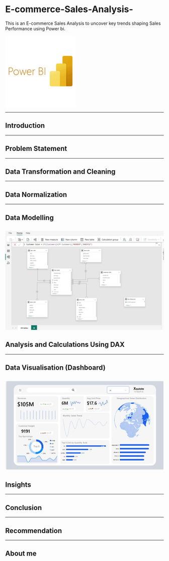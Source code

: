 # E-commerce-Sales-Analysis-
This is an E-commerce Sales Analysis to uncover key trends shaping Sales Performance using Power bi.

![image](Power_bi.png)

---

## Introduction 

---
## Problem Statement 

---
## Data Transformation and Cleaning 

---
## Data Normalization 

---
## Data Modelling 
![image](Data_Modelling.JPG)
---
## Analysis and Calculations Using DAX

---

## Data Visualisation (Dashboard)

![image](Dashboard.JPG)
---
## Insights 

--- 
## Conclusion 

--- 
## Recommendation 

---
## About me 

